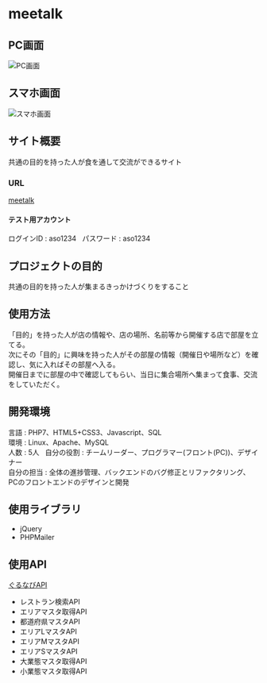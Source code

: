 # meetalk
## PC画面
![PC画面](https://drive.google.com/uc?export=view&id=16aBMn0XV27hGNmSDnXvY6wiOmOjQt592)
## スマホ画面
![スマホ画面](https://drive.google.com/uc?export=view&id=1RDdDinxmaAca49xpeelv3yF9omucUKng)
## サイト概要
共通の目的を持った人が食を通して交流ができるサイト
### URL
[meetalk](http://meetalk.php.xdomain.jp/main)  
#### テスト用アカウント
ログインID : aso1234  
パスワード : aso1234
## プロジェクトの目的
共通の目的を持った人が集まるきっかけづくりをすること

## 使用方法
「目的」を持った人が店の情報や、店の場所、名前等から開催する店で部屋を立てる。  
次にその「目的」に興味を持った人がその部屋の情報（開催日や場所など）を確認し、気に入ればその部屋へ入る。  
開催日までに部屋の中で確認してもらい、当日に集合場所へ集まって食事、交流をしていただく。

## 開発環境
言語 : PHP7、HTML5+CSS3、Javascript、SQL  
環境 : Linux、Apache、MySQL  
人数 : 5人  
自分の役割 : チームリーダー、プログラマー(フロント(PC))、デザイナー  
自分の担当 : 全体の進捗管理、バックエンドのバグ修正とリファクタリング、PCのフロントエンドのデザインと開発
## 使用ライブラリ
* jQuery
* PHPMailer
## 使用API
[ぐるなびAPI](http://api.gnavi.co.jp/api/)
* レストラン検索API
* エリアマスタ取得API
* 都道府県マスタAPI
* エリアLマスタAPI
* エリアMマスタAPI
* エリアSマスタAPI
* 大業態マスタ取得API
* 小業態マスタ取得API
